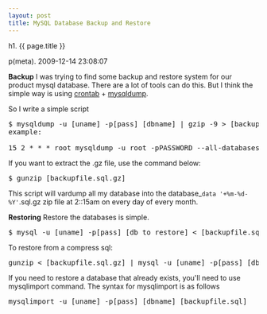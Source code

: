 ```yaml
---
layout: post
title: MySQL Database Backup and Restore
---
```


h1. {{ page.title }} 

p(meta). 2009-12-14 23:08:07

<strong>Backup</strong>
I was trying to find some backup and restore system for our product mysql database. There are a lot of tools can do this. But I think the simple way is using <a href="https://help.ubuntu.com/community/CronHowto">crontab</a> + <a href="http://www.ntchosting.com/mysql/database-dump.html">mysqldump</a>.

So I write a simple script
<pre name='code' class='sql'>
$ mysqldump -u [uname] -p[pass] [dbname] | gzip -9 > [backupfile.sql.gz]
example:

15 2 * * * root mysqldump -u root -pPASSWORD --all-databases | gzip > /usr/local/bk/database_`data '+%m-%d-%Y'`.sql.gz 
</pre>
If you want to extract the .gz file, use the command below:
<pre name='code' class='html'>
$ gunzip [backupfile.sql.gz]
</pre>
This script will vardump all my database into the database_`data '+%m-%d-%Y'`.sql.gz zip file at 2::15am on every day of every month. 

<strong>Restoring</strong>
Restore the databases is simple.
<pre name='code' class='sql'>
$ mysql -u [uname] -p[pass] [db_to_restore] < [backupfile.sql]
</pre>
To restore from a compress sql:
<pre name='code' class='sql'>
gunzip < [backupfile.sql.gz] | mysql -u [uname] -p[pass] [dbname]
</pre>
If you need to restore a database that already exists, you'll need to use mysqlimport command. The syntax for mysqlimport is as follows
<pre name='code' class='sql'>
mysqlimport -u [uname] -p[pass] [dbname] [backupfile.sql]
</pre>